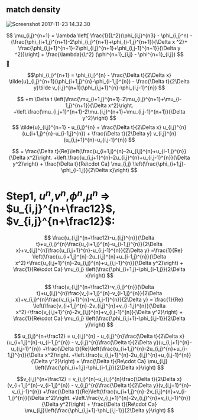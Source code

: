## match density

![Screenshot 2017-11-23 14.32.30](https://i.imgur.com/la1Rwe3.png)

$$
\mu_{i,j}^{n+1} =
\lambda \left[ \frac{1}{L^2}(\phi_{i,j}^{n3} - \phi_{i,j}^n) - 
(\frac{\phi_{i+1,j}^{n+1}-2\phi_{i,j}^{n+1}+\phi_{i-1,j}^{n+1}}{\Delta x ^2}+
\frac{\phi_{i,j+1}^{n+1}-2\phi_{i,j}^{n+1}+\phi_{i,j-1}^{n+1}}{\Delta y ^2})\right] + 
\frac{\lambda}{L^2} (\phi^{n+1}_{i,j} - \phi^{n+1}_{i,j})
$$

$$\phi_{i,j}^{n+1} = 
\phi_{i,j}^{n} - 
\frac{\Delta t}{2\Delta x} \tilde{u}_{i,j}^{n+1}(\phi_{i+1,j}^{n}-\phi_{i-1,j}^{n}) - 
\frac{\Delta t}{2\Delta y}\tilde v_{i,j}^{n+1}(\phi_{i,j+1}^{n}-\phi_{i,j-1}^{n})
$$

$$
+m \Delta t \left(\frac{\mu_{i+1,j}^{n+1}-2\mu_{i,j}^{n+1}+\mu_{i-1,j}^{n+1}}{\Delta x^2}\right.
+\left.\frac{\mu_{i,j+1}^{n+1}-2\mu_{i,j}^{n+1}+\mu_{i,j-1}^{n+1}}{\Delta y^2}\right)
$$
$$
\tilde{u}_{i,j}^{n+1} -
u_{i,j}^{n} + 
\frac{\Delta t}{2\Delta x} u_{i,j}^{n} (u_{i+1,j}^{n}-u_{i-1,j}^{n}) +
\frac{\Delta t}{2\Delta y} v_{i,j}^{n} (u_{i,j+1}^{n}-u_{i,j-1}^{n})
$$

$$
= \frac{\Delta t}{Re}\left(\frac{u_{i+1,j}^{n}-2u_{i,j}^{n}+u_{i-1,j}^{n}}{\Delta x^2}\right.
+\left.\frac{u_{i,j+1}^{n}-2u_{i,j}^{n}+u_{i,j-1}^{n}}{\Delta y^2}\right) + \frac{\Delta t}{Re\cdot Ca} \mu_{i,j} \left(\frac{\phi_{i+1,j}-\phi_{i-1,j}}{2\Delta x}\right) 
$$

# Step1, $u^n$,$v^n$,$\phi^n$,$\mu^n$ => $u_{i,j}^{n+\frac12}$, $v_{i,j}^{n+\frac12}$:

$$
\frac{u_{i,j}^{n+\frac12}-u_{i,j}^{n}}{\Delta t}+u_{i,j}^{n}\frac{u_{i+1,j}^{n}-u_{i-1,j}^{n}}{2\Delta x}+v_{i,j}^{n}\frac{u_{i,j+1}^{n}-u_{i,j-1}^{n}}{2\Delta y} =\frac{1}{Re} \left(\frac{u_{i+1,j}^{n}-2u_{i,j}^{n}+u_{i-1,j}^{n}}{\Delta x^2}+\frac{u_{i,j+1}^{n}-2u_{i,j}^{n}+u_{i,j-1}^{n}}{\Delta y^2}\right) + \frac{1}{Re\cdot Ca} \mu_{i,j} \left(\frac{\phi_{i+1,j}-\phi_{i-1,j}}{2\Delta x}\right) 
$$

$$
\frac{v_{i,j}^{n+\frac12}-v_{i,j}^{n}}{\Delta t}+u_{i,j}^{n}\frac{v_{i+1,j}^{n}-v_{i-1,j}^{n}}{2\Delta x}+v_{i,j}^{n}\frac{v_{i,j+1}^{n}-v_{i,j-1}^{n}}{2\Delta y} = \frac{1}{Re} \left(\frac{v_{i+1,j}^{n}-2v_{i,j}^{n}+v_{i-1,j}^{n}}{\Delta x^2}+\frac{v_{i,j+1}^{n}-2v_{i,j}^{n}+v_{i,j-1}^{n}}{\Delta y^2}\right) + \frac{1}{Re\cdot Ca} \mu_{i,j} \left(\frac{\phi_{i,j+1}-\phi_{i,j-1}}{2\Delta y}\right) 
$$

$$
u_{i,j}^{n+\frac12} = u_{i,j}^{n} - u_{i,j}^{n}\frac{\Delta t}{2\Delta x}(u_{i+1,j}^{n}-u_{i-1,j}^{n}) - v_{i,j}^{n}\frac{\Delta t}{2\Delta y}(u_{i,j+1}^{n}-u_{i,j-1}^{n})
+\frac{\Delta t}{Re}\left(\frac{u_{i+1,j}^{n}-2u_{i,j}^{n}+u_{i-1,j}^{n}}{\Delta x^2}\right.
+\left.\frac{u_{i,j+1}^{n}-2u_{i,j}^{n}+u_{i,j-1}^{n}}{\Delta y^2}\right) + \frac{\Delta t}{Re\cdot Ca} \mu_{i,j} \left(\frac{\phi_{i+1,j}-\phi_{i-1,j}}{2\Delta x}\right) 
$$

$$v_{i,j}^{n+\frac12} = v_{i,j}^{n}-u_{i,j}^{n}\frac{\Delta t}{2\Delta x}(v_{i+1,j}^{n}-v_{i-1,j}^{n}) - v_{i,j}^{n}\frac{\Delta t}{2\Delta y}(v_{i,j+1}^{n}-v_{i,j-1}^{n}) +\frac{\Delta t}{Re}\left(\frac{v_{i+1,j}^{n}-2v_{i,j}^{n}+v_{i-1,j}^{n}}{\Delta x^2}\right. 
+\left.\frac{v_{i,j+1}^{n}-2v_{i,j}^{n}+v_{i,j-1}^{n}}{\Delta y^2}\right) + \frac{\Delta t}{Re\cdot Ca} \mu_{i,j}\left(\frac{\phi_{i,j+1}-\phi_{i,j-1}}{2\Delta y}\right) $$





